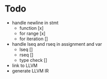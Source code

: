 # Todo
* handle newline in stmt
  * function [x]
  * for range [x]
  * for iteration []
* handle lseq and rseq in assignment and var
  * lseq []
  * rseq []
  * type check []
* link to LLVM
* generate LLVM IR